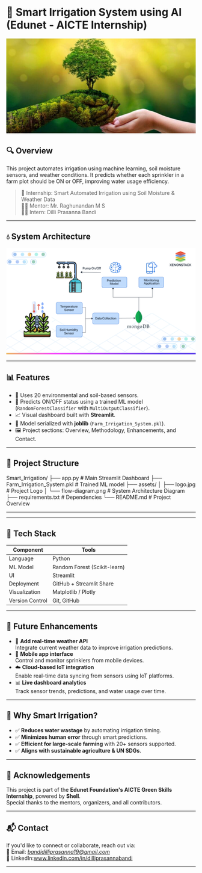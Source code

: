 # 🌿 Smart Irrigation System using AI (Edunet - AICTE Internship)

![Smart Irrigation Logo](assets/logo.jpg)

## 🔍 Overview
This project automates irrigation using machine learning, soil moisture sensors, and weather conditions. It predicts whether each sprinkler in a farm plot should be ON or OFF, improving water usage efficiency.

> 🚀 Internship: Smart Automated Irrigation using Soil Moisture & Weather Data  
> 👨‍🏫 Mentor: Mr. Raghunandan M S  
> 👨‍💻 Intern: Dilli Prasanna Bandi  

---

## 💧 System Architecture

<img src="assets/flow-diagram-of-the-irrigation-system copy.png" alt="Smart Irrigation Flowchart" width="700"/>

---

## 📊 Features

- 🌱 Uses 20 environmental and soil-based sensors.
- 🤖 Predicts ON/OFF status using a trained ML model (`RandomForestClassifier` with `MultiOutputClassifier`).
- 📈 Visual dashboard built with **Streamlit**.
- 💾 Model serialized with **joblib** (`Farm_Irrigation_System.pkl`).
- 🖼️ Project sections: Overview, Methodology, Enhancements, and Contact.

---

## 📂 Project Structure

Smart_Irrigation/
├── app.py # Main Streamlit Dashboard
├── Farm_Irrigation_System.pkl # Trained ML model
├── assets/
│ ├── logo.jpg # Project Logo
│ └── flow-diagram.png # System Architecture Diagram
├── requirements.txt # Dependencies
└── README.md # Project Overview

---


---

## 🧠 Tech Stack

| Component      | Tools                         |
|----------------|-------------------------------|
| Language        | Python                        |
| ML Model        | Random Forest (Scikit-learn)  |
| UI              | Streamlit                     |
| Deployment      | GitHub + Streamlit Share      |
| Visualization   | Matplotlib / Plotly           |
| Version Control | Git, GitHub                   |

---

## 🚀 Future Enhancements

- 📡 **Add real-time weather API**  
  Integrate current weather data to improve irrigation predictions.
- 📲 **Mobile app interface**  
  Control and monitor sprinklers from mobile devices.
- ☁️ **Cloud-based IoT integration**  
  Enable real-time data syncing from sensors using IoT platforms.
- 📊 **Live dashboard analytics**  
  Track sensor trends, predictions, and water usage over time.

---

## 📌 Why Smart Irrigation?

- ✅ **Reduces water wastage** by automating irrigation timing.
- ✅ **Minimizes human error** through smart predictions.
- ✅ **Efficient for large-scale farming** with 20+ sensors supported.
- ✅ **Aligns with sustainable agriculture & UN SDGs**.

---

## 🙌 Acknowledgements

This project is part of the **Edunet Foundation's AICTE Green Skills Internship**, powered by **Shell**.  
Special thanks to the mentors, organizers, and all contributors.

---

## 📬 Contact

If you'd like to connect or collaborate, reach out via:  
📧 Email: *bandidilliprasanna19@gmail.com*  
🔗 LinkedIn:www.linkedin.com/in/dilliprasannabandi



---




